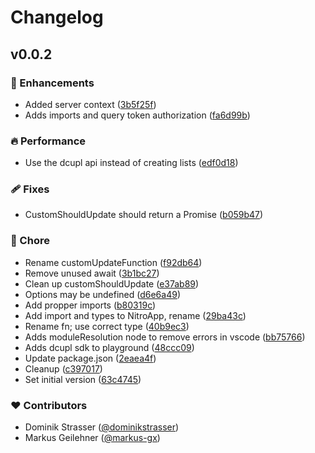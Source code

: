# Changelog


## v0.0.2


### 🚀 Enhancements

- Added server context ([3b5f25f](https://github.com/dcupl/dcupl-nuxt/commit/3b5f25f))
- Adds imports and query token authorization ([fa6d99b](https://github.com/dcupl/dcupl-nuxt/commit/fa6d99b))

### 🔥 Performance

- Use the dcupl api instead of creating lists ([edf0d18](https://github.com/dcupl/dcupl-nuxt/commit/edf0d18))

### 🩹 Fixes

- CustomShouldUpdate should return a Promise ([b059b47](https://github.com/dcupl/dcupl-nuxt/commit/b059b47))

### 🏡 Chore

- Rename customUpdateFunction ([f92db64](https://github.com/dcupl/dcupl-nuxt/commit/f92db64))
- Remove unused await ([3b1bc27](https://github.com/dcupl/dcupl-nuxt/commit/3b1bc27))
- Clean up customShouldUpdate ([e37ab89](https://github.com/dcupl/dcupl-nuxt/commit/e37ab89))
- Options may be undefined ([d6e6a49](https://github.com/dcupl/dcupl-nuxt/commit/d6e6a49))
- Add propper imports ([b80319c](https://github.com/dcupl/dcupl-nuxt/commit/b80319c))
- Add import and types to NitroApp, rename ([29ba43c](https://github.com/dcupl/dcupl-nuxt/commit/29ba43c))
- Rename fn; use correct type ([40b9ec3](https://github.com/dcupl/dcupl-nuxt/commit/40b9ec3))
- Adds moduleResolution node to remove errors in vscode ([bb75766](https://github.com/dcupl/dcupl-nuxt/commit/bb75766))
- Adds dcupl sdk to playground ([48ccc09](https://github.com/dcupl/dcupl-nuxt/commit/48ccc09))
- Update package.json ([2eaea4f](https://github.com/dcupl/dcupl-nuxt/commit/2eaea4f))
- Cleanup ([c397017](https://github.com/dcupl/dcupl-nuxt/commit/c397017))
- Set initial version ([63c4745](https://github.com/dcupl/dcupl-nuxt/commit/63c4745))

### ❤️ Contributors

- Dominik Strasser ([@dominikstrasser](http://github.com/dominikstrasser))
- Markus Geilehner ([@markus-gx](http://github.com/markus-gx))

